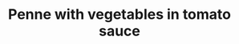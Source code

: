 ---
title: "Penne with vegetables in tomato sauce"
image: "images/penne.jpg"
ingredients: [Penne, Zuccinni, carrot, onion, pepper, tomato sauce]
---